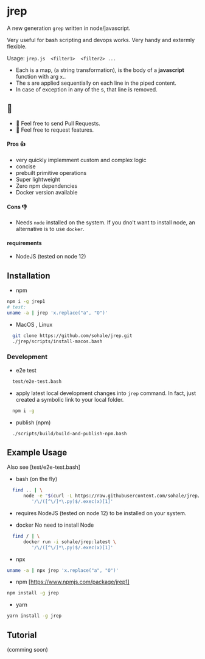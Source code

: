 # jrep
A new generation `grep` written in node/javascript.

Very useful for bash scripting and devops works.
Very handy and extermly flexible.

Usage: `jrep.js  <filter1>  <filter2> ...`

* Each <filter> is a map, (a string transformation), is the body of a **javascript** function with arg `x`..
* The <filter>s are applied sequentially on each line in the piped content.
* In case of exception in any of the <filter>s, that line is removed.

## 🤝
* 👋 Feel free to send Pull Requests.
* 👋 Feel free to request features.

#### Pros 👍
* very quickly implemment custom and complex logic
* concise
* prebuilt primitive operations
* Super lightweight
* Zero npm dependencies
* Docker version available
#### Cons 👎
* Needs `node` installed on the system. If you dno't want to install node, an alternative is to use `docker`.
#### requirements
* NodeJS (tested on node 12)



## Installation

* npm
```bash
npm i -g jrep1
# test:
uname -a | jrep 'x.replace("a", "O")'
```


* MacOS , Linux
```bash
  git clone https://github.com/sohale/jrep.git
  ./jrep/scripts/install-macos.bash
```

### Development
* e2e test
```bash
  test/e2e-test.bash

```
* apply latest local development changes into `jrep` command. In fact, just created a symbolic link to your local folder.
```bash
  npm i -g
```

* publish (npm)
```bash
  ./scripts/build/build-and-publish-npm.bash
```

## Example Usage
Also see [test/e2e-test.bash]

* bash (on the fly)
```bash
  find .. | \
      node -e "$(curl -L https://raw.githubusercontent.com/sohale/jrep/main/src/jrep.js)" '' \
         '/\/([^\/]*\.py)$/.exec(x)[1]'
```
 * requires NodeJS (tested on node 12) to be installed on your system.


* docker
No need to install Node
```bash
  find / | \
      docker run -i sohale/jrep:latest \
         '/\/([^\/]*\.py)$/.exec(x)[1]'
```

* npx
```bash
uname -a | npx jrep 'x.replace("a", "O")'
```

* npm [https://www.npmjs.com/package/jrep1]
```bash
npm install -g jrep
```
* yarn
```bash
yarn install -g jrep
```

## Tutorial
(comming soon)
